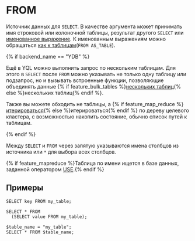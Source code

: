 # FROM

Источник данных для `SELECT`. В качестве аргумента может принимать имя строковой или колоночной таблицы, результат другого `SELECT` или [именованное выражение](../expressions.md#named-nodes). К именованным выражениям можно обращаться [как к таблицам](from_as_table.md)(`FROM AS_TABLE`).

{% if backend_name == "YDB" %}

Ещё в YQL можно выполнить запрос по нескольким таблицам. Для этого в `SELECT` после `FROM` можно указывать не только одну таблицу или подзапрос, но и вызывать встроенные функции, позволяющие объединять данные {% if feature_bulk_tables %}[нескольких таблиц](./concat.md){% else %}нескольких таблиц{% endif %}.

Также вы можете обходить не таблицы, а {% if feature_map_reduce %}[итерироваться](./walk_folders.md){% else %}итерироваться{% endif %} по дереву целевого кластера, с возможностью накопить состояние, обычно список путей к таблицам.

{% endif %}

Между `SELECT` и `FROM` через запятую указываются имена столбцов из источника или `*` для выбора всех столбцов.

{% if feature_mapreduce %}Таблица по имени ищется в базе данных, заданной оператором [USE](../use.md).{% endif %}

## Примеры

```yql
SELECT key FROM my_table;
```

```yql
SELECT * FROM
  (SELECT value FROM my_table);
```

```yql
$table_name = "my_table";
SELECT * FROM $table_name;
```
